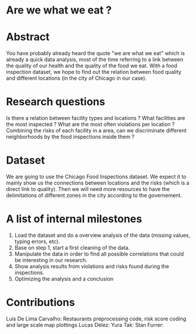 # Are we what we eat ?

# Abstract
You have probably already heard the quote "we are what we eat" which is already a quick data analysis, most of the time referring to a link between the quality of our health and the quality of the food we eat. With a food inspection dataset, we hope to find out the relation between food quality and different locations (in the city of Chicago in our case). 

# Research questions
Is there a relation between facility types and locations ?
What facilities are the most inspected ? What are the most often violations per location ?
Combining the risks of each facility in a area, can we discriminate different neighborhoods by the food inspections inside them ?

# Dataset
We are going to use the Chicago Food Inspections dataset. We expect it to mainly show us the connections between locations and the risks (which is a direct link to quality). Then we will need more resources to have the delimitations of different zones in the city according to the governement.

# A list of internal milestones
1) Load the dataset and do a overview analysis of the data (missing values, typing errors, etc).
2) Base on step 1, start a first cleaning of the data.
3) Manipulate the data in order to find all possible correlations that could be interesting in our research.
4) Show analysis results from violations and risks found during the inspections.
5) Optimizing the analysis and a conclusion


# Contributions
Luis De Lima Carvalho: Restaurants preprocessing code, risk score coding and large scale map plottings 
Lucas Délez:
Yura Tak:
Stan Furrer:


